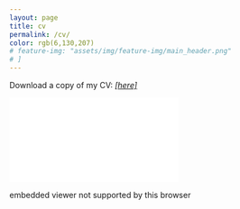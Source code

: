 ```yaml
---
layout: page
title: cv
permalink: /cv/
color: rgb(6,130,207)
# feature-img: "assets/img/feature-img/main_header.png"
# ]
---
```


Download a copy of my CV: [*[here]*](/assets/pdf/Brenner_CV_2021-11-21.pdf)

<!-- I need to figure out the width situation - -->
<!-- <object data="/assets/pdf/CV_Apr29_2021.pdf" type="application/pdf" width="2500px" height="750px">
    <embed src="/assets/pdf/CV_Apr29_2021.pdf" type="application/pdf">
        <p>not supported by browser</p>
    </embed>
</object> -->


<object data="/assets/pdf/Brenner_CV_2021-11-21.pdf" type="application/pdf" width="80%" height="750px">
    <embed src="/assets/pdf/Brenner_CV_2021-11-21.pdf" type="application/pdf">
        <p>embedded viewer not supported by this browser</p>
    </embed>    
</object>
